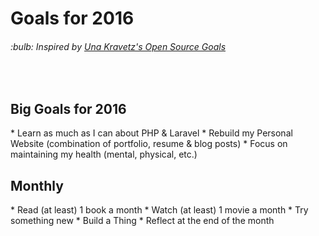 <h1>Goals for 2016</h1>

<h6>:bulb: <i>Inspired by <a href="https://github.com/una/personal-goals">Una Kravetz's Open Source Goals</a></i></h6>

<br>

<h2>Big Goals for 2016</h2>
* Learn as much as I can about PHP & Laravel
* Rebuild my Personal Website (combination of portfolio, resume & blog posts)
* Focus on maintaining my health (mental, physical, etc.)

<br>

<h2>Monthly</h2>
* Read (at least) 1 book a month
* Watch (at least) 1 movie a month
* Try something new
* Build a Thing
* Reflect at the end of the month
